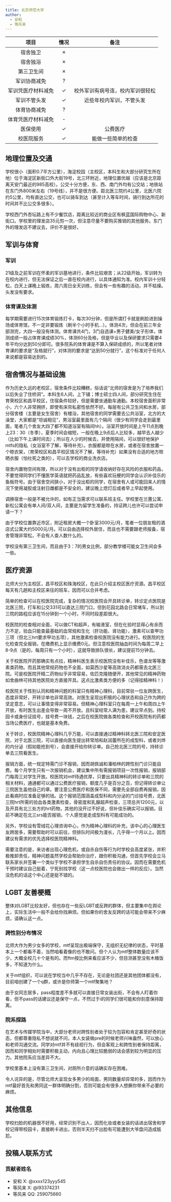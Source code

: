 ```yaml
---
title: 北京师范大学
author:
  - 安和
  - 等风来
---
```


|        项目        | 情况 |     备注     |
| :----------------: | :--: | :----------: |
|      宿舍独卫      |  ✗  |    |
|      宿舍独浴      |  ✗   |    |
|     第三卫生间     |  ✗   |              |
|    军训协商减免    |  ?   |              |
| 军训凭医疗材料减免 |  ✓   |校外军训有病号连，校内军训很轻松 |
|    军训不管头发    |  ✓   | 近些年校内军训，不管头发 |
|    体育协商减免    |  ?   |              |
| 体育凭医疗材料减免 |  -   |              |
|      医保使用      |  ✓   |  公费医疗  |
|     校医院服务     |  ✓   |  能做一些简单的检查  |

## 地理位置及交通

学校很小（面积0.7平方公里），海淀校园（主校区，本科生和大部分研究生所在地）位于海淀区新街口外大街19号，北三环附近，地理位置优越（应该是北京距离天安门最近的985高校）。公交十分方便，东、西、南门外均有公交站；地铁站在东门外800米左右（19号线），并不是很方便。距北医三院约4公里，北医六院约5公里，均有直达公交，也可以骑车到达（甚至计入等车时间，骑行到达所花的时间并不比公交多很多）。

学校西门外杏坛路上有不少餐饮店，距离比较近的商业区有枫蓝国际购物中心、新街口。学校里的理发店35元剪一次，但注意尽量不要购买推销的其他服务。东门外的理发店不建议去，评价不是很好。

## 军训与体育

### 军训

21级及之前军训在怀柔的军训基地进行，条件比较艰苦；从22级开始，军训转为在校内进行，但无法保证之后一直在校内进行，以具体通知为准。校内军训十分轻松，白天上课晚上锻炼，周六周日全天训练，但会有一些有趣的活动，并不枯燥。头发没有要求。

### 体育课及体测

每学期需要进行15次体育锻炼打卡，每次30分钟，但是所谓打卡就是刷脸进到操场或体育馆，不一定非要锻炼（刷半个小时手机...）。体测4次，但会在前三年全部测完，大四一般没有体测。体育课共4门，3门自选课+男子健美/女子形体，体测成绩一般占体育课成绩30%，体测60分及格，但是毕业以及保研要求只需要4年平均分达到50分即可。很多院系的体育课是不算入保研成绩的，所以笔者对体育课的要求是“及格就行”，对体测的要求是“达到50分就行”，这个标准对于任何人来说都是容易达到的。

## 宿舍情况与基础设施

作为历史久远的老校区，宿舍条件比较糟糕，俗话说“北师的宿舍是为了培养我们以后失业了住桥洞”。本科生6人间，上下铺；博士硕士四人间，部分研究生住在育荣校区和昌平校区，住宿条件较好，但是需要坐通勤车通勤。本校宿舍面积非常小，六个人非常拥挤，即使有床帘私密性依然不好。每层有公共卫生间和水房，部分宿舍楼（主要是女生宿舍）有楼浴，其他宿舍的同学需要去公共浴室，北方的大澡堂，大家都是“坦诚相见”，男浴室最里面有几个隔间（很少有同学会走到最里面，笔者几个舍友大四了都不知道浴室有隔间hh）。浴室开放时间是上午11点到晚上23：30（冬季），夏季时间会缩短，一般在晚上9点后人比较多，越早去人越少（比如下午上课时间去）；所以在人少的时候去，并使用隔间，可以很好地保护mtfs的隐私（女浴室不了解，等待补充）。衣服都是晾在水房，或者在宿舍放置一个晾衣架，（育荣校区和昌平校区情况不了解，等待补充）如果没有合适的地方晾晒衣服（怕社死之类的），可以去学校的商业洗衣店。

宿舍内置物空间有限，所以对于没有出柜的同学请收纳好存在风险的衣服和药品，不要觉得同学们不懂医学英语就把药品乱放，有些喜欢玩梗的同学会认识补佳乐的鱼板符号。由于宿舍空间狭小，对于没出柜的同学，在宿舍有人或可能回来人的情况下使用凝胶或注射日雌都是不安全的，建议晚上熄灯后或者早上早起使用。

调换宿舍一般是不被允许的，如有正当需求可以联系班主任。学校里在兰蕙公寓、新松公寓会有单人间/双人间，主要是为留学生准备的，持证跨儿也许可以尝试申请一下？

由于学校位置靠近市区，附近租房大概一个卧室3000元/月，笔者一位朋友租的酒店式公寓大约5000元/月。可以自由选择校外居住，而且也不需要跟老师报备，宿舍管理非常松，不会有人查人数什么的。

学校没有第三卫生间，而且由于3：7的男女比例，部分教学楼可能女卫生间会多一些。

## 医疗资源

北师大分为主校区，昌平校区和珠海校区，在此只介绍主校区医疗资源。昌平校区每天有几趟和主校区来往的班车，因而可以合并考虑。

简单的检查可以在校医院完成，复杂的情况校医院会开具转诊单，转诊定点医院是北医三院，打车和公交331可以直达三院门口，但到花园北路会日常堵车，所以到三院的路程应该在15分钟到一个小时，不同时段差距很大。

校医院的检查相对全面，可以做CT和超声，有输液室，但在化验时显得心有余而力不足，验血只能查最基础的血常规和生化（肝功能、肾功能），激素可以查甲功三项（但北三hrt要求甲功五项），其他激素检查校医院没有能力进行。校医院的生化检查完全报销，在缴费机上显示缴费0元。但注意校医院抽血时间为每周二早上8-9点（是的，每周只有一个小时），这就导致排队很长，建议提前15分钟去。

关于校医院开药那确实有点拉，精神科医生表示校医院没有补佳乐，色谱龙等等激素类药物。而且其他常规药物也不全面，如莫西沙星等高效消炎药都需去北医三院。可是校医院开精二药物似乎非常容易，佐匹克隆随便开，其他常见的精神药物如舍曲林可持其他医院处方直接开具。这点比激素类方便的多（记得挂精神科！）

校医院关于性别认同和精神问题的科室只有精神心理科，目前常驻一位友跨医生，态度非常好，开转诊单也非常高效。对医生呈现出积极的心理状态和自己作为跨的坚定意志，可以让事情变得非常容易。但精神心理科室只在每周一上午和周四上午开放，有时医生出差会导致一周不开放。且科室经常人满为患，建议早点到。持校园卡或身份证挂号，挂号费一块钱，之后在校医院做各类检查和开校医院有的药都当场公费医疗，也就是基本免费。

关于转诊，校医院精神心理科几乎万能，可以直接通过精神科转北医三院和安定医院，对于北医三院，可以直接向医生提出转常旭和赵润蕾所在的成型科，或者刘烨的内分泌（假如能抢到号），会直接开给你转诊单。自己抢北医三院的号，持转诊单去三院看医生。

报销方面，统一规定特需门诊不报销，因而胡佩诚和潘柏林的跨性别门诊只能自费。每个月学生只有一次报销机会，建议集中所有需报销项目一次性报销，报销部门每周三对学生开放。校医院对mtf待遇优厚，只要出具精神科的转诊单和三院的相关材料，通通都可以通过公费医疗报销，额度几乎是百分之百，但记得转诊单让三院医生盖他自己的章。要注意公费医疗和医保不同，需要先全部自费再报销，因此看病时应准备足够的钱。这个报销范围涵盖成型科和内分泌的门诊挂号费，北医三院hrt所需的验血各类激素检查，骨密度和乳腺超声检查，三项总共1200元，以及开具有北三处方的hrt药物，其他的没开过不好说，但补佳乐确实可以报销，目前不确定在北三srs能否报销，个人感觉是走成型科有可能成功的。

另外，学校设有雪绒花心理咨询中心，作为精神心理科的补充，该中心的心理医生友跨居多，需要帮助时可以前往，但排队时间极为漫长，几乎得一个月以上。因而建议有需求的优先选择校医院精神科。

需要注意的是，来访者出现心理危机，或自杀自伤等行为时学校会高度紧张，并积极推卸责任，精神问题虽然学校会帮助你治疗，跟你积极沟通，但首先学校会立马联系家长并签署一个类似于学校不承担学生自杀自伤责任的协议。因而在需要危机干预时建议自己挺着，宁死别找学校（这一点校医院也会做出一样的反应）。当然没危机的话这个中心还是挺不错的。

## LGBT 友善梗概

整体对LGBT比较友好，但也存在一些反LGBT或反跨的群体，但主要集中在舆论上，实际生活中一般不会给你找麻烦。但如果你的舍友反跨的话可能会带来不少麻烦，请确认这一点。

### 跨性别分布情况

北师大作为男少女多的学校，mtf呈现出极端保守，无组织无纪律的状态，平时基本上一个都看不着，当然咱看着像的也不敢问。但个人认为mtf整体数量应该不少，大概全校几十个是有的。而ftm按比例来看应该不少，但目测甚至没有木桶饭多，不知道为什么。

关于mtf组织，可以说在学校当中几乎不存在，无论是社团还是其他团体都没有，目前咱创建了一个q群，或许是你师第一个mtf聚集地？

由于女同志居多，pass程度差不多就可以直接日常女装出街，不会有人盯着你看，但不pass的话建议还是保守一点，不然过于i的同学们很可能和你刻意保持距离。

### 院系探路

在艺术与传媒学院当中，大部分老师对跨性别者处于较为包容和肯定甚至好奇的状态，但都尊重隐私不想说就不问，本人女装做pre的时候老师兴味盎然，可以放心和老师沟通交流。同学对mtf并不有歧视行为，但会客观上和跨性别者保持距离，因而和同学相处时需要积极主动，内向且心理比较脆弱的话会感到较为明显的压力。其他院系应当差异不大。

学校里基本上没有第三卫生间，对厕所介意的话确实存在困难。

令人诧异的是，尽管北师大呈现女多男少的局面，男同数量却异常的多，因而作为mtf最好首先和男同这一群体明确分割，否则可能会有很多人想撅你带来不必要的麻烦。

## 其他信息

学校扫脸的机器很不好用，经常识别不出人，因而化妆或者女装的话进出宿舍和学校记得带校园卡，直接刷卡进出，否则半天扫不出脸有可能遭到大爷盘问造成尴尬。

## 投稿人联系方式

### 贡献者姓名

- 安和 X: @xxxx123yyy545
- 等风来 X: @l93374231
- 等风来 QQ: 259075660
